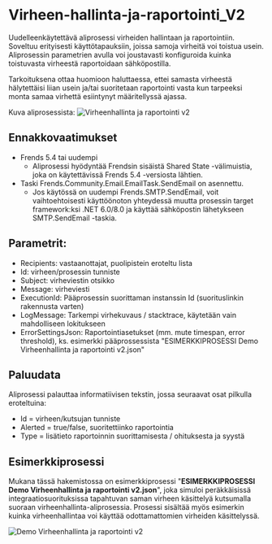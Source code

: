 # Virheen-hallinta-ja-raportointi_V2

Uudelleenkäytettävä aliprosessi virheiden hallintaan ja raportointiin. Soveltuu erityisesti käyttötapauksiin, joissa samoja virheitä voi toistua usein. Aliprosessin parametrien avulla voi joustavasti konfiguroida kuinka toistuvasta virheestä raportoidaan sähköpostilla.

Tarkoituksena ottaa huomioon haluttaessa, ettei samasta virheestä hälytettäisi liian usein ja/tai suoritetaan raportointi vasta kun tarpeeksi monta samaa virhettä esiintynyt määritellyssä ajassa.

Kuva aliprosessista:
![Virheenhallinta ja raportointi v2](https://github.com/user-attachments/assets/79db95f7-d4f4-4131-b1e6-aef697c93f00)

## Ennakkovaatimukset
- Frends 5.4 tai uudempi
  - Aliprosessi hyödyntää Frendsin sisäistä Shared State -välimuistia, joka on käytettävissä Frends 5.4 -versiosta lähtien.
- Taski Frends.Community.Email.EmailTask.SendEmail on asennettu.
  - Jos käytössä on uudempi Frends.SMTP.SendEmail, voit vaihtoehtoisesti käyttöönoton yhteydessä muutta prosessin target framework:ksi .NET 6.0/8.0 ja käyttää sähköpostin lähetykseen SMTP.SendEmail -taskia.

## Parametrit:
- Recipients: vastaanottajat, puolipistein eroteltu lista
- Id: virheen/prosessin tunniste
- Subject: virheviestin otsikko
- Message: virheviesti
- ExecutionId: Pääprosessin suorittaman instanssin Id (suorituslinkin rakennusta varten)
- LogMessage: Tarkempi virhekuvaus / stacktrace, käytetään vain mahdolliseen lokitukseen
- ErrorSettingsJson: Raportointiasetukset (mm. mute timespan, error threshold), ks. esimerkki pääprossessista "ESIMERKKIPROSESSI Demo Virheenhallinta ja raportointi v2.json"

## Paluudata
Aliprosessi palauttaa informatiivisen tekstin, jossa seuraavat osat pilkulla eroteltuina:
- Id = virheen/kutsujan tunniste
- Alerted = true/false, suoritettiinko raportointia
- Type = lisätieto raportoinnin suorittamisesta / ohituksesta ja syystä



## Esimerkkiprosessi

Mukana tässä hakemistossa on esimerkkiprosessi "**ESIMERKKIPROSESSI Demo Virheenhallinta ja raportointi v2.json**", joka simuloi peräkkäisissä integraatiosuorituksissa tapahtuvan saman virheen käsittelyä kutsumalla suoraan virheenhallinta-aliprosessia. Prosessi sisältää myös esimerkin kuinka virheenhallintaa voi käyttää odottamattomien virheiden käsittelyssä.

![Demo Virheenhallinta ja raportointi v2](https://github.com/user-attachments/assets/dbd31bda-d301-4b0f-8ff9-c119dc516782)
